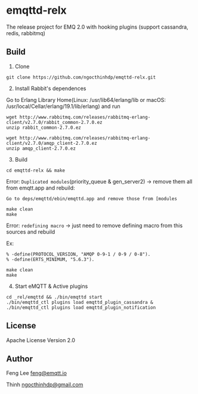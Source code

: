 emqttd-relx
===========

The release project for EMQ 2.0 with hooking plugins (support cassandra, redis, rabbitmq)

Build
-----

1. Clone
 ```
 git clone https://github.com/ngocthinhdp/emqttd-relx.git
 ```

2. Install Rabbit's dependences

 Go to Erlang Library Home(Linux: /usr/lib64/erlang/lib or macOS: /usr/local/Cellar/erlang/19.1/lib/erlang) and run
 ```
 wget http://www.rabbitmq.com/releases/rabbitmq-erlang-client/v2.7.0/rabbit_common-2.7.0.ez 
 unzip rabbit_common-2.7.0.ez

 wget http://www.rabbitmq.com/releases/rabbitmq-erlang-client/v2.7.0/amqp_client-2.7.0.ez
 unzip amqp_client-2.7.0.ez
 ```

3. Build
 ```
 cd emqttd-relx && make
 ```

 Error: `Duplicated modules`(priority_queue & gen_server2) -> remove them all from emqtt.app and rebuild:
 ```
 Go to deps/emqttd/ebin/emqttd.app and remove those from [modules
 ```
 ```
 make clean
 make
 ```
 
 Error: `redefining macro` -> just need to remove defining macro from this sources and rebuild

 Ex:
 ```
 % -define(PROTOCOL_VERSION, "AMQP 0-9-1 / 0-9 / 0-8").
 % -define(ERTS_MINIMUM, "5.6.3").
 ```
 ```
 make clean
 make
 ```

4. Start eMQTT & Active plugins
 ```
cd _rel/emqttd && ./bin/emqttd start
./bin/emqttd_ctl plugins load emqttd_plugin_cassandra & ./bin/emqttd_ctl plugins load emqttd_plugin_notification
 ```

## License

Apache License Version 2.0

## Author

Feng Lee <feng@emqtt.io>

Thinh <ngocthinhdp@gmail.com>


